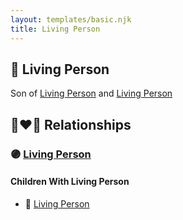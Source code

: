 ```yaml
---
layout: templates/basic.njk
title: Living Person
---
```

## 🔵 Living Person

Son of [Living Person](/people/8/89027494) and [Living Person](/people/4/47560746)

## 👩‍❤️‍👨 Relationships

### 🟣 [Living Person](/people/2/28950416)

#### Children With Living Person
* 🔵 [Living Person](/people/6/69350741)